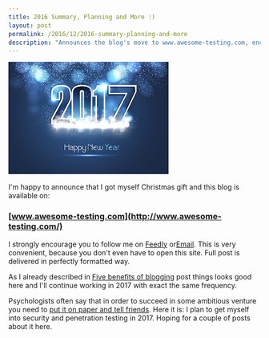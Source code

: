 ```yaml
---
title: 2016 Summary, Planning and More :)
layout: post
permalink: /2016/12/2016-summary-planning-and-more
description: "Announces the blog's move to www.awesome-testing.com, encourages following via Feedly/Email, and shares plans to focus on security and penetration testing in 2017."
---
```


<img src="/images/blog/Happy-New-Year-2017-2.jpg" loading="lazy" alt="">

I'm happy to announce that I got myself Christmas gift and this blog is available on:

### [www.awesome-testing.com](http://www.awesome-testing.com/)

I strongly encourage you to follow me
on [Feedly](http://cloud.feedly.com/#subscription%2Ffeed%2Fhttp%3A%2F%2Fawesome-testing.blogspot.com%2Ffeeds%2Fposts%2Fdefault)
or[Email](https://feedburner.google.com/fb/a/mailverify?uri=blogspot/jBlBXc). This is very convenient, because you don't
even have to open this site. Full post is delivered in perfectly formatted way.

As I already described
in [Five benefits of blogging](http://www.awesome-testing.com/2016/09/anniversary-post-five-benefits-of.html) post
things looks good here and I'll continue working in 2017 with exact the same frequency.

Psychologists often say that in order to succeed in some ambitious venture you need
to [put it on paper and tell friends](http://www.mayoclinic.org/healthy-lifestyle/quit-smoking/in-depth/quit-smoking/art-20045452).
Here it is: I plan to get myself into security and penetration testing in 2017. Hoping for a couple of posts about it
here.
